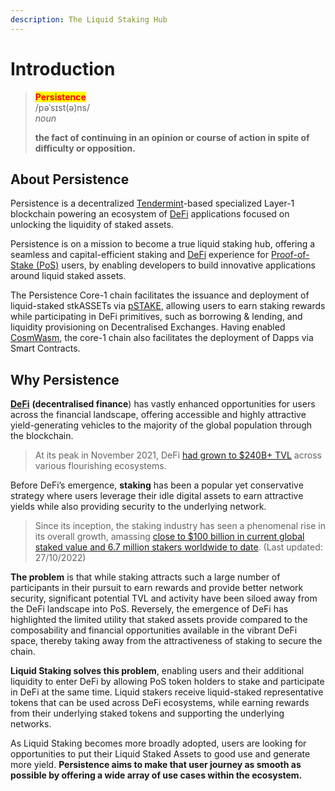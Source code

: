 ```yaml
---
description: The Liquid Staking Hub
---
```


# Introduction

> <mark style="color:red;">**Persistence**</mark>\
> /pəˈsɪst(ə)ns/\
> _noun_
>
> **the fact of continuing in an opinion or course of action in spite of difficulty or opposition.**

## About Persistence

Persistence is a decentralized [Tendermint](https://tendermint.com/)-based specialized Layer-1 blockchain powering an ecosystem of [DeFi](fundamentals/what-is-defi.md) applications focused on unlocking the liquidity of staked assets.

Persistence is on a mission to become a true liquid staking hub, offering a seamless and capital-efficient staking and [DeFi](fundamentals/what-is-defi.md) experience for [Proof-of-Stake (PoS)](fundamentals/what-is-proof-of-stake.md) users, by enabling developers to build innovative applications around liquid staked assets.&#x20;

The Persistence Core-1 chain facilitates the issuance and deployment of liquid-staked stkASSETs via [pSTAKE](broken-reference), allowing users to earn staking rewards while participating in DeFi primitives, such as borrowing & lending, and liquidity provisioning on Decentralised Exchanges. Having enabled [CosmWasm](../build/smart-contracts/cosmwasm.md), the core-1 chain also facilitates the deployment of Dapps via Smart Contracts.

## Why Persistence

[**DeFi**](fundamentals/what-is-defi.md) **(decentralised finance**) has vastly enhanced opportunities for users across the financial landscape, offering accessible and highly attractive yield-generating vehicles to the majority of the global population through the blockchain.&#x20;

> At its peak in November 2021, DeFi [had grown to $240B+ TVL](https://defillama.com/) across various flourishing ecosystems.

Before DeFi’s emergence, **staking** has been a popular yet conservative strategy where users leverage their idle digital assets to earn attractive yields while also providing security to the underlying network.&#x20;

> Since its inception, the staking industry has seen a phenomenal rise in its overall growth, amassing [close to $100 billion in current global staked value and 6.7 million stakers worldwide to date](https://www.stakingrewards.com/). (Last updated: 27/10/2022)

**The problem** is that while staking attracts such a large number of participants in their pursuit to earn rewards and provide better network security, significant potential TVL and activity have been siloed away from the DeFi landscape into PoS. Reversely, the emergence of DeFi has highlighted the limited utility that staked assets provide compared to the composability and financial opportunities available in the vibrant DeFi space, thereby taking away from the attractiveness of staking to secure the chain.&#x20;

**Liquid Staking solves this problem**, enabling users and their additional liquidity to enter DeFi by allowing PoS token holders to stake and participate in DeFi at the same time. Liquid stakers receive liquid-staked representative tokens that can be used across DeFi ecosystems, while earning rewards from their underlying staked tokens and supporting the underlying networks.&#x20;

As Liquid Staking becomes more broadly adopted, users are looking for opportunities to put their Liquid Staked Assets to good use and generate more yield. **Persistence aims to make that user journey as smooth as possible by offering a wide array of use cases within the ecosystem.**&#x20;


